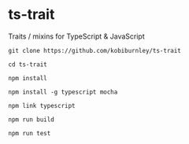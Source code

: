 # ts-trait
Traits / mixins for TypeScript &amp; JavaScript

`git clone https://github.com/kobiburnley/ts-trait`

`cd ts-trait`

`npm install`

`npm install -g typescript mocha`

`npm link typescript`

`npm run build`

`npm run test`
